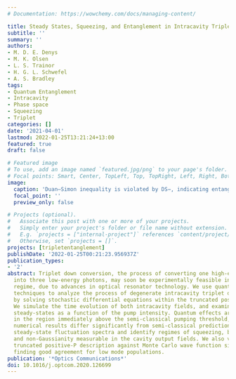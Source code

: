 ```yaml
---
# Documentation: https://wowchemy.com/docs/managing-content/

title: Steady States, Squeezing, and Entanglement in Intracavity Triplet down Conversion
subtitle: ''
summary: ''
authors:
- M. D. E. Denys
- M. K. Olsen
- L. S. Trainor
- H. G. L. Schwefel
- A. S. Bradley
tags:
- Quantum Entanglement
- Intracavity
- Phase space
- Squeezing
- Triplet
categories: []
date: '2021-04-01'
lastmod: 2022-01-25T13:21:24+13:00
featured: true
draft: false

# Featured image
# To use, add an image named `featured.jpg/png` to your page's folder.
# Focal points: Smart, Center, TopLeft, Top, TopRight, Left, Right, BottomLeft, Bottom, BottomRight.
image:
  caption: 'Duan–Simon inequality is violated by DS−, indicating entanglement.'
  focal_point: ''
  preview_only: false

# Projects (optional).
#   Associate this post with one or more of your projects.
#   Simply enter your project's folder or file name without extension.
#   E.g. `projects = ["internal-project"]` references `content/project/deep-learning/index.md`.
#   Otherwise, set `projects = []`.
projects: [tripletentanglement]
publishDate: '2022-01-25T00:21:23.956937Z'
publication_types:
- '2'
abstract: Triplet down conversion, the process of converting one high-energy photon
  into three low-energy photons, may soon be experimentally feasible in the optical
  regime, due to advances in optical resonator technology. We use quantum phase-space
  techniques to analyze the process of degenerate intracavity triplet down conversion
  by solving stochastic differential equations within the truncated positive-P representation.
  We simulate the time evolution of both intracavity fields, and examine the resulting
  steady-states as a function of the pump intensity. Quantum effects are most pronounced
  in the region immediately above the semi-classical pumping threshold, where our
  numerical results differ significantly from semi-classical predictions. We calculate
  steady-state fluctuation spectra and identify regimes of squeezing, bipartite entanglement,
  and non-Gaussianity measurable in the cavity output fields. We also validate the
  truncated positive-P description against Monte Carlo wave function simulations,
  finding good agreement for low mode populations.
publication: '*Optics Communications*'
doi: 10.1016/j.optcom.2020.126699
---
```

